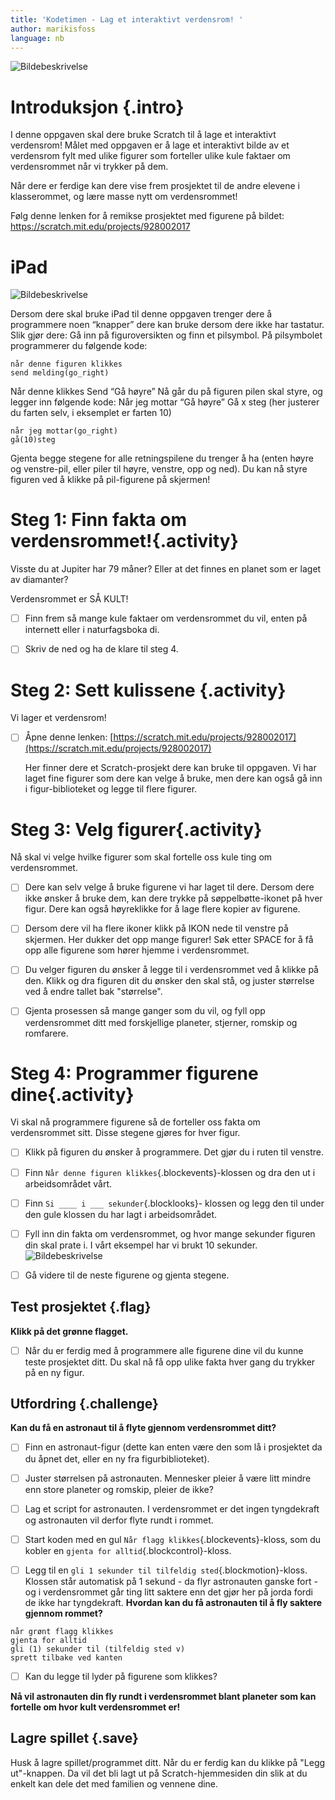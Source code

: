 ```yaml
---
title: 'Kodetimen - Lag et interaktivt verdensrom! '
author: marikisfoss
language: nb
---
```




![Bildebeskrivelse](./interaktivt-univers.png)


# Introduksjon {.intro}
  
I denne oppgaven skal dere bruke Scratch til å lage et interaktivt verdensrom! Målet med oppgaven er å lage et interaktivt bilde av et verdensrom fylt med ulike figurer som forteller ulike kule faktaer om verdensrommet når vi trykker på dem. 

Når dere er ferdige kan dere vise frem prosjektet til de andre elevene i klasserommet, og lære masse nytt om verdensrommet! 

Følg denne lenken for å remikse prosjektet med figurene på bildet: [https://scratch.mit.edu/projects/928002017  ](https://scratch.mit.edu/projects/928002017  )

# iPad

![Bildebeskrivelse](./arrows.png)

Dersom dere skal bruke iPad til denne oppgaven trenger dere å programmere noen “knapper” dere kan bruke dersom dere ikke har tastatur.
Slik gjør dere:
Gå inn på figuroversikten og finn et pilsymbol.
På pilsymbolet programmerer du følgende kode:

```blocks
når denne figuren klikkes
send melding(go_right)
```

Når denne klikkes
Send “Gå høyre”
Nå går du på figuren pilen skal styre, og legger inn følgende kode:
Når jeg mottar “Gå høyre”
Gå x steg (her justerer du farten selv, i eksemplet er farten 10)

```blocks
når jeg mottar(go_right)
gå(10)steg
```

Gjenta begge stegene for alle retningspilene du trenger å ha (enten høyre og venstre-pil, eller piler til høyre, venstre, opp og ned).
Du kan nå styre figuren ved å klikke på pil-figurene på skjermen!

# Steg 1: Finn fakta om verdensrommet!{.activity}

Visste du at Jupiter har 79 måner? Eller at det finnes en planet som er laget av diamanter? 

Verdensrommet er SÅ KULT!




- [ ] Finn frem så mange kule faktaer om verdensrommet du vil, enten på internett eller i naturfagsboka di. 

- [ ] Skriv de ned og ha de klare til steg 4.



# Steg 2: Sett kulissene {.activity}

Vi lager et verdensrom! 
- [ ] Åpne denne lenken: [https://scratch.mit.edu/projects/928002017](https://scratch.mit.edu/projects/928002017)


  Her finner dere et Scratch-prosjekt dere kan bruke til oppgaven. Vi har laget fine figurer som dere kan velge å bruke, men dere kan også gå inn i figur-biblioteket og legge til flere figurer. 


# Steg 3:  Velg figurer{.activity}

Nå skal vi velge hvilke figurer som skal fortelle oss kule ting om verdensrommet.

- [ ] Dere kan selv velge å bruke figurene vi har laget til dere. Dersom dere ikke ønsker å bruke dem, kan dere trykke på søppelbøtte-ikonet på hver figur.  Dere kan også høyreklikke for å lage flere kopier av figurene. 

- [ ] Dersom dere vil ha flere ikoner klikk på IKON nede til venstre på skjermen. Her dukker det opp mange figurer! Søk etter SPACE for å få opp alle figurene som hører hjemme i verdensrommet.

- [ ] Du velger figuren du ønsker å legge til i verdensrommet ved å klikke på den. Klikk og dra figuren dit du ønsker den skal stå, og juster størrelse ved å endre tallet bak "størrelse".

- [ ] Gjenta prosessen så mange ganger som du vil, og fyll opp verdensrommet ditt med forskjellige planeter, stjerner, romskip og romfarere.


# Steg 4:  Programmer figurene dine{.activity}

Vi skal nå programmere figurene så de forteller oss fakta om verdensrommet sitt. Disse stegene gjøres for hver figur.
 - [ ]  Klikk på figuren du ønsker å programmere. Det gjør du i ruten til venstre.

 - [ ]  Finn  `Når denne figuren klikkes`{.blockevents}-klossen og dra den ut i arbeidsområdet vårt.

 - [ ]   Finn `Si ____ i ___ sekunder`{.blocklooks}- klossen og legg den til under den gule klossen du har lagt i arbeidsområdet.

 - [ ]  Fyll inn din fakta om verdensrommet, og hvor mange sekunder figuren din skal prate i. I vårt eksempel har vi brukt 10 sekunder.
![Bildebeskrivelse](./universkode.png)

 - [ ]   Gå videre til de neste figurene og gjenta stegene.

## Test prosjektet {.flag}

**Klikk på det grønne flagget.** 

- [ ] Når du er ferdig med å programmere alle figurene dine vil du kunne teste prosjektet ditt. Du skal nå få opp ulike fakta hver gang du trykker på en ny figur. 



## Utfordring {.challenge}

**Kan du få en astronaut til å flyte gjennom verdensrommet ditt?**
 - [ ]   Finn en astronaut-figur (dette kan enten være den som lå i prosjektet da du åpnet det, eller en ny fra figurbiblioteket). 

 - [ ]   Juster størrelsen på astronauten. Mennesker pleier å være litt mindre enn store planeter og romskip, pleier de ikke?
 - [ ]   Lag et script for astronauten. I verdensrommet er det ingen tyngdekraft og astronauten vil derfor flyte rundt i rommet.
 - [ ]   Start koden med en gul `Når flagg klikkes`{.blockevents}-kloss, som du kobler en `gjenta for alltid`{.blockcontrol}-kloss.
 - [ ]   Legg til en `gli 1 sekunder til tilfeldig sted`{.blockmotion}-kloss. 
  Klossen står automatisk på 1 sekund - da flyr astronauten ganske fort - og i verdensrommet går ting litt saktere enn det gjør her på jorda fordi de ikke har tyngdekraft. **Hvordan kan du få astronauten til å fly saktere gjennom rommet?**
```blocks
når grønt flagg klikkes
gjenta for alltid
gli (1) sekunder til (tilfeldig sted v)
sprett tilbake ved kanten
```

- [ ]   Kan du legge til lyder på figurene som klikkes? 





**Nå vil astronauten din fly rundt i verdensrommet blant planeter som kan fortelle om hvor kult verdensrommet er!**


## Lagre spillet {.save}


Husk å lagre spillet/programmet ditt. Når du er ferdig kan du klikke på "Legg
ut"-knappen. Da vil det bli lagt ut på Scratch-hjemmesiden din slik at du enkelt
kan dele det med familien og vennene dine.